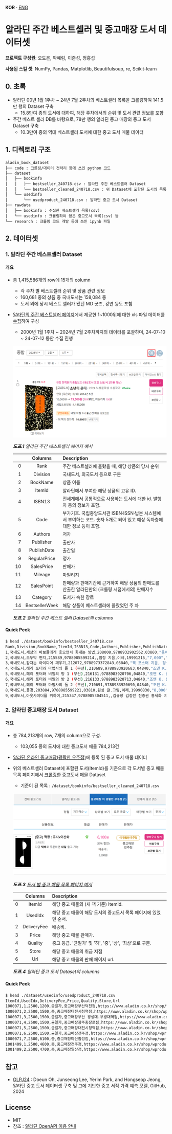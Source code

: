 **KOR** · [ENG](./README_EN.md)

# 알라딘 주간 베스트셀러 및 중고매장 도서 데이터셋

**프로젝트 구성원**: 오도은, 박예림, 이준성, 정홍섭

**사용된 스킬 셋**: NumPy, Pandas, Matplotlib, Beautifulsoup, re, Scikit-learn

## 0. 초록

- 알라딘 00년 1월 1주차 ~ 24년 7월 2주차의 베스트셀러 목록을 크롤링하여 141.5만 행의 Dataset 구축
  - 15.8만여 종의 도서에 대하여, 해당 주차에서의 순위 및 도서 관련 정보를 포함
- 주간 베스트 셀러 DB를 바탕으로, 78만 행의 알라딘 중고 매장의 중고 도서 Dataset 구축
  - 10.3만여 종의 역대 베스트셀러 도서에 대한 중고 도서 매물 데이터

## 1. 디렉토리 구조

```
aladin_book_dataset
├── code : 크롤링/데이터 전처리 등에 쓰인 python 코드
├── dataset
│   ├── bookinfo
│   │   ├── bestseller_240718.csv : 알라딘 주간 베스트셀러 Dataset
│   │   └── bestseller_cleaned_240718.csv : 위 Dataset에 포함된 도서의 목록
│   └── usedinfo
│       └── usedproduct_240718.csv : 알라딘 중고 도서 Dataset
├── rawdata
│   ├── bookinfo : 수집한 베스트셀러 목록(csv)
│   └── usedinfo : 크롤링하여 얻은 중고도서 목록(csv) 등
└── research : 크롤링 코드 개발 등에 쓰인 ipynb 파일
```

## 2. 데이터셋

### 1. 알라딘 주간 베스트셀러 Dataset

#### 개요

- 총 1,415,586개의 row에 15개의 column
  - 각 주차 별 베스트셀러 순위 및 상품 관련 정보
  - 160,681 종의 상품 중 국내도서는 158,084 종
  - 도서 외에 당시 베스트 셀러가 됐던 MD 굿즈, 강연 등도 포함
- [알라딘의 주간 베스트셀러 페이지](https://www.aladin.co.kr/shop/common/wbest.aspx?BranchType=1)에서 제공한 1~1000위에 대한 xls 파일 데이터를 [수집](./research/240718_crawling_step0-2_by_js.ipynb)하여 구성
  - 2000년 1월 1주차 ~ 2024년 7월 2주차까지의 데이터를 포괄하며, 24-07-10 ~ 24-07-12 동안 수집 진행

  ![img1](./imgs/bestpage.png)

  *<b>도표.1</b> 알라딘 주간 베스트셀러 페이지 예시*

  |    |Columns          |Description                                   |
  |---:|:---------------:|----------------------------------------------|
  | 0  | Rank            |주간 베스트셀러에 올랐을 때, 해당 상품의 당시 순위|
  | 1  | Division        |국내도서, 외국도서 등으로 구분|
  | 2  | BookName        |상품 이름|
  | 3  | ItemId          |알라딘에서 부여한 해당 상품의 고유 ID.|
  | 4  | ISBN13          |전세계에서 공통적으로 사용하는 도서에 대한 id. 발행자 등의 정보가 포함.|
  | 5  | Code            |부가기호. 국립중앙도서관 ISBN·ISSN·납본 시스템에서 부여하는 코드. 숫자 5개로 되어 있고 예상 독자층에 대한 정보 등이 포함.|
  | 6  | Authors         |저자|
  | 7  | Publisher       |출판사|
  | 8  | PublishDate     |출간일|
  | 9  | RegularPrice    |정가|
  | 10 | SalesPrice      |판매가|
  | 11 | Mileage         |마일리지|
  | 12 | SalesPoint      |판매량과 판매기간에 근거하여 해당 상품의 판매도를 산출한 알라딘만의 (크롤링 시점에서의) 판매지수|
  | 13 | Category        |도서가 속한 장르|
  | 14 | BestsellerWeek  |해당 상품이 베스트셀러에 올랐었던 주 차|

  *<b>도표.2</b> 알라딘 주간 베스트 셀러 Dataset의 columns*

#### Quick Peek

```bash
$ head ./dataset/bookinfo/bestseller_240718.csv 
Rank,Division,BookName,ItemId,ISBN13,Code,Authors,Publisher,PublishDate,RegularPrice,SalesPrice,Mileage,SalesPoint,Category,BestsellerWeek
1,국내도서,세상의 바보들에게 웃으면서 화내는 방법,208008,9788932902562,03860,"움베르토 에코 지음, 이세욱 옮김",열린책들,19991010,"9,500","8,550",470점,2695,에세이,2000년1월1주
2,국내도서,오두막 편지,215589,9788985599214,,법정 지음,이레,19991215,"7,000","6,300",350점,1922,종교/역학,2000년1월1주
3,국내도서,잠자는 아이디어 깨우기,212072,9788973372843,03840,"잭 포스터 지음, 정상수 옮김",해냄,19991120,"8,000","7,200",400점,267,자기계발,2000년1월1주
4,국내도서,해리 포터와 마법사의 돌 1 (무선),210689,9788983920683,04840,"조앤 K. 롤링 지음, 김혜원 옮김",문학수첩,19991119,"8,000","7,200",400점,20442,소설/시/희곡,2000년1월1주
5,국내도서,해리 포터와 비밀의 방 1 (무선),216131,9788983920706,04840,"조앤 K. 롤링 지음, 김혜원 옮김",문학수첩,19991220,"8,000","7,200",400점,16978,소설/시/희곡,2000년1월1주
6,국내도서,해리 포터와 비밀의 방 2 (무선),216133,9788983920713,04840,"조앤 K. 롤링 지음, 김혜원 옮김",문학수첩,19991230,"8,000","7,200",400점,16601,소설/시/희곡,2000년1월1주
7,국내도서,해리 포터와 마법사의 돌 2 (무선),210691,9788983920690,04840,"조앤 K. 롤링 지음, 김혜원 옮김",문학수첩,19991119,"8,000","7,200",400점,18465,소설/시/희곡,2000년1월1주
8,국내도서,풍경,203884,9788985599221,03810,원성 글.그림,이레,19990830,"8,000","7,200",400점,1907,종교/역학,2000년1월1주
9,국내도서,아웃사이더를 위하여,215347,9788985304511,,김규항 김정란 진중권 홍세화 지음,아웃사이더,19991125,"7,000","6,300",350점,807,사회과학,2000년1월1주
```

### 2. 알라딘 중고매장 도서 Dataset

#### 개요

- 총 784,213개의 row, 7개의 column으로 구성.
  - 103,055 종의 도서에 대한 중고도서 매물 784,213건
- [알라딘 온라인 중고매장(광활한 우주점)](https://www.aladin.co.kr/usedstore/wonline.aspx?start=we)에 등록 된 중고 도서 매물 데이터
- 위의 베스트셀러 Dataset에 포함된 도서(ItemId)를 기준으로 각 도서별 중고 매물 목록 페이지에서 [크롤링](./code/step1_crawling_usedinfo.py)한 중고도서 매물 Dataset
  - 기준이 된 목록 : `/dataset/bookinfo/bestseller_cleaned_240718.csv`

  ![img2](./imgs/usedpage.png)
  
  *<b>도표.3</b> [도서 별 중고 매물 목록 페이지 예시](https://www.aladin.co.kr/shop/UsedShop/wuseditemall.aspx?ItemId=254468327&TabType=3&Fix=1
  )*

  |  |Columns      |Description|
  |-:|:-----------:|-|
  |0 | ItemId      | 해당 중고 매물의 (새 책 기준) ItemId. |
  |1 | UsedIdx     | 해당 중고 매물이 해당 도서의 중고도서 목록 페이지에 있었던 순서. |
  |2 | DeliveryFee | 배송비. |
  |3 | Price       | 해당 중고 매물 판매가. |
  |4 | Quality     | 중고 등급. '균일가' 및 '하', '중', '상', '최상'으로 구분. |
  |5 | Store       | 해당 중고 매물의 취급 지점 |
  |6 | Url         | 해당 중고 매물의 판매 페이지 url. |

  *<b>도표.4</b> 알라딘 중고 도서 Dataset의 columns*

#### Quick Peek

```bash
$ head ./dataset/usedinfo/usedproduct_240718.csv 
ItemId,UsedIdx,DeliveryFee,Price,Quality,Store,Url
1000071,1,2500,1200,균일가,중고매장부산덕천점,https://www.aladin.co.kr/shop/wproduct.aspx?ItemId=140023651
1000071,2,2500,1500,중,중고매장대전시청역점,https://www.aladin.co.kr/shop/wproduct.aspx?ItemId=109459918
1000071,3,2500,1500,균일가,중고매장부산 경성대.부경대역점,https://www.aladin.co.kr/shop/wproduct.aspx?ItemId=198392913
1000071,4,2500,1500,균일가,중고매장광주충장로점,https://www.aladin.co.kr/shop/wproduct.aspx?ItemId=189185916
1000071,5,2500,1500,균일가,중고매장대전시청역점,https://www.aladin.co.kr/shop/wproduct.aspx?ItemId=189184440
1000071,6,2500,1500,균일가,중고매장전주점,https://www.aladin.co.kr/shop/wproduct.aspx?ItemId=170067222
1000071,7,2500,6100,중,중고매장마산합성점,https://www.aladin.co.kr/shop/wproduct.aspx?ItemId=328649150
1001409,1,2500,4600,중,중고매장전주점,https://www.aladin.co.kr/shop/wproduct.aspx?ItemId=331232822
1001409,2,2500,4700,중,중고매장일산점,https://www.aladin.co.kr/shop/wproduct.aspx?ItemId=342294915
```

## 참고

- [OLPJ24][(OLPJ24)] : Doeun Oh, Junseong Lee, Yerim Park, and Hongseop Jeong, 알라딘 중고 도서 데이터셋 구축 및 그에 기반한 중고 서적 가격 예측 모델, GitHub, 2024

[(OLPJ24)]:https://github.com/kdt-3-second-Project/aladin_usedbook "OLPJ24"

## License

- MIT
- 참조 : [알라딘 OpenAPI 이용 안내](https://blog.aladin.co.kr/openapi/5353304)
